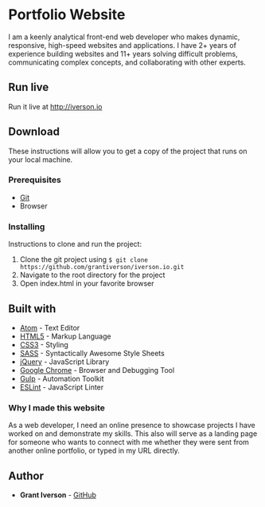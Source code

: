 # Portfolio Website

I am a keenly analytical front-end web developer who makes dynamic, responsive, high-speed websites and applications. I have 2+ years of experience building websites and 11+ years solving difficult problems, communicating complex concepts, and collaborating with other experts.

## Run live

Run it live at http://iverson.io

## Download

These instructions will allow you to get a copy of the project that runs on your local machine.

### Prerequisites

* [Git](https://git-scm.com/downloads)
* Browser

### Installing

Instructions to clone and run the project:
1. Clone the git project using `$ git clone https://github.com/grantiverson/iverson.io.git`
2. Navigate to the root directory for the project
3. Open index.html in your favorite browser

## Built with

* [Atom](https://atom.io) - Text Editor
* [HTML5](https://developer.mozilla.org/en-US/docs/Web/Guide/HTML/HTML5) - Markup Language
* [CSS3](https://developer.mozilla.org/en-US/docs/Web/CSS/CSS3) - Styling
* [SASS](https://sass-lang.com) - Syntactically Awesome Style Sheets
* [jQuery](jquery) - JavaScript Library
* [Google Chrome](https://www.google.com/chrome/) - Browser and Debugging Tool
* [Gulp](https://gulpjs.com) - Automation Toolkit
* [ESLint](https://eslint.org) - JavaScript Linter


### Why I made this website

As a web developer, I need an online presence to showcase projects I have worked on and demonstrate my skills. This also will serve as a landing page for someone who wants to connect with me whether they were sent from another online portfolio, or typed in my URL directly.

## Author

* **Grant Iverson** - [GitHub](https://github.com/grantiverson)
